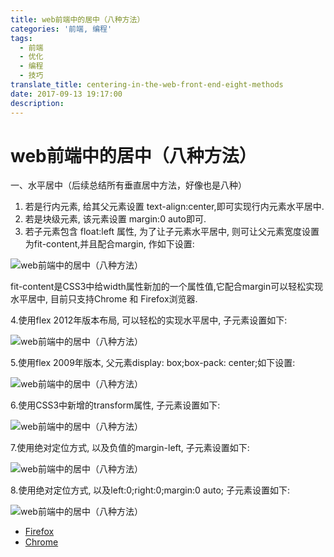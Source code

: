 ```yaml
---
title: web前端中的居中（八种方法）
categories: '前端, 编程'
tags:
  - 前端
  - 优化
  - 编程
  - 技巧
translate_title: centering-in-the-web-front-end-eight-methods
date: 2017-09-13 19:17:00
description:
---
```


# web前端中的居中（八种方法）



一、水平居中（后续总结所有垂直居中方法，好像也是八种）

1. 若是行内元素, 给其父元素设置 text-align:center,即可实现行内元素水平居中.
2. 若是块级元素, 该元素设置 margin:0 auto即可.
3. 若子元素包含 float:left 属性, 为了让子元素水平居中, 则可让父元素宽度设置为fit-content,并且配合margin, 作如下设置:

![web前端中的居中（八种方法）](http://p3.pstatp.com/large/28960003e0099b89ef9b)

fit-content是CSS3中给width属性新加的一个属性值,它配合margin可以轻松实现水平居中, 目前只支持Chrome 和 Firefox浏览器.

4.使用flex 2012年版本布局, 可以轻松的实现水平居中, 子元素设置如下:

![web前端中的居中（八种方法）](http://p1.pstatp.com/large/2a3b0001e8cdaaf291b2)

5.使用flex 2009年版本, 父元素display: box;box-pack: center;如下设置:

![web前端中的居中（八种方法）](http://p3.pstatp.com/large/2a3d000057d2079a076f)

6.使用CSS3中新增的transform属性, 子元素设置如下:

![web前端中的居中（八种方法）](http://p1.pstatp.com/large/2a380003692bf750796e)

7.使用绝对定位方式, 以及负值的margin-left, 子元素设置如下:

![web前端中的居中（八种方法）](http://p3.pstatp.com/large/2a3600044b285773c1ab)

8.使用绝对定位方式, 以及left:0;right:0;margin:0 auto; 子元素设置如下:

![web前端中的居中（八种方法）](http://p9.pstatp.com/large/2a3d00005b14765abf32)

 

- [Firefox](https://www.toutiao.com/search/?keyword=Firefox)
- [Chrome](https://www.toutiao.com/search/?keyword=Chrome)